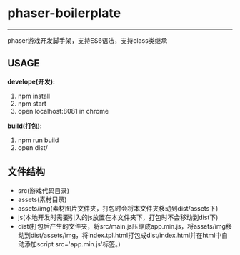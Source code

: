 # phaser-boilerplate


----------

phaser游戏开发脚手架，支持ES6语法，支持class类继承

## USAGE

**develope(开发):**

1. npm install
2. npm start
3. open localhost:8081 in chrome

**build(打包):**

1. npm run build
2. open dist/

## 文件结构

- src(游戏代码目录)
- assets(素材目录)
- assets/img(素材图片文件夹，打包时会将本文件夹移动到dist/assets下)
- js(本地开发时需要引入的js放置在本文件夹下，打包时不会移动到dist下)
- dist(打包后产生的文件夹，将src/main.js压缩成app.min.js，将assets/img移动到dist/assets/img，将index.tpl.html打包成dist/index.html并在html中自动添加script src='app.min.js'标签。)


